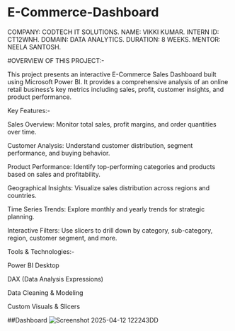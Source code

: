 # E-Commerce-Dashboard
COMPANY: CODTECH IT SOLUTIONS.
NAME: VIKKI KUMAR.
INTERN ID: CT12WNH.
DOMAIN: DATA ANALYTICS.
DURATION: 8 WEEKS.
MENTOR: NEELA SANTOSH.

#OVERVIEW OF THIS PROJECT:-

This project presents an interactive E-Commerce Sales Dashboard built using Microsoft Power BI. It provides a comprehensive analysis of an online retail business’s key metrics including sales, profit, customer insights, and product performance.

Key Features:-

Sales Overview: Monitor total sales, profit margins, and order quantities over time.

Customer Analysis: Understand customer distribution, segment performance, and buying behavior.

Product Performance: Identify top-performing categories and products based on sales and profitability.

Geographical Insights: Visualize sales distribution across regions and countries.

Time Series Trends: Explore monthly and yearly trends for strategic planning.

Interactive Filters: Use slicers to drill down by category, sub-category, region, customer segment, and more.



Tools & Technologies:-

Power BI Desktop

DAX (Data Analysis Expressions)

Data Cleaning & Modeling

Custom Visuals & Slicers

##Dashboard
![Screenshot 2025-04-12 122243DD](https://github.com/user-attachments/assets/46b9a29e-6b08-444a-871d-b0d1d92b7a0f)

